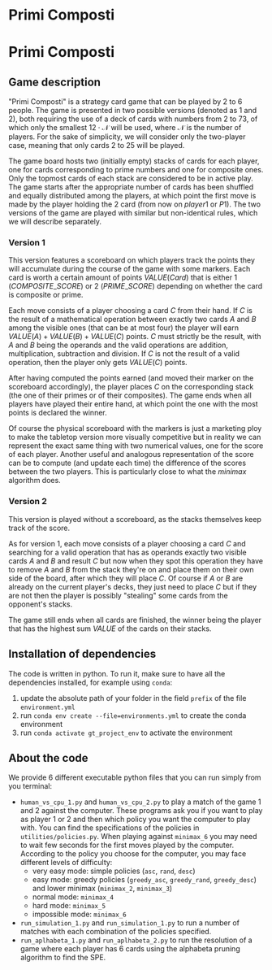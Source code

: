 # Primi Composti
# Primi Composti

## Game description
"Primi Composti" is a strategy card game that can be played by 2 to 6 people.
The game is presented in two possible versions (denoted as 1 and 2), both requiring the use of a deck of cards with numbers from 2 to 73, of which only the smallest $12\cdot \mathcal{N}$ will be used, where $\mathcal{N}$ is the number of players. For the sake of simplicity, we will consider only the two-player case, meaning that only cards 2 to 25 will be played. 

The game board hosts two (initially empty) stacks of cards for each player, one for cards corresponding to prime numbers and one for composite ones. Only the topmost cards of each stack are considered to be in active play.
The game starts after the appropriate number of cards has been shuffled and equally distributed among the players, at which point the first move is made by the player holding the $2$ card (from now on $player 1$ or $P1$).
The two versions of the game are played with similar but non-identical rules, which we will describe separately.

### Version 1
This version features a scoreboard on which players track the points they will accumulate during the course of the game with some markers.
Each card is worth a certain amount of points $VALUE(Card)$ that is either $1$ ($COMPOSITE\_SCORE$) or $2$ ($PRIME\_SCORE$) depending on whether the card is composite or prime. 

Each move consists of a player choosing a card $C$ from their hand. If $C$ is the result of a mathematical operation between exactly two cards  $A$ and $B$ among the visible ones (that can be at most four) the player will earn $VALUE(A) + VALUE(B) + VALUE(C)$ points. $C$ must strictly be the result, with $A$ and $B$ being the operands and the valid operations are addition, multiplication, subtraction and division.
If $C$ is not the result of a valid operation, then the player only gets $VALUE(C)$ points. 

After having computed the points earned (and moved their marker on the scoreboard accordingly), the player places $C$ on the corresponding stack (the one of their primes or of their composites).
The game ends when all players have played their entire hand, at which point the one with the most points is declared the winner.

Of course the physical scoreboard with the markers is just a marketing ploy to make the tabletop version more visually competitive but in reality we can represent the exact same thing with two numerical values, one for the score of each player. Another useful and analogous representation of the score can be to compute (and update each time) the difference of the scores between the two players. This is particularly close to what the _minimax_ algorithm does. 

### Version 2
This version is played without a scoreboard, as the stacks themselves keep track of the score. 

As for version 1, each move consists of a player choosing a card $C$ and searching for a valid operation that has as operands exactly two visible cards $A$ and $B$ and result $C$ but now when they spot this operation they have to remove $A$ and $B$ from the stack they're on and place them on their own side of the board, after which they will place $C$. Of course if $A$ or $B$ are already on the current player's decks, they just need to place $C$ but if they are not then the player is possibly "stealing" some cards from the opponent's stacks. 

The game still ends when all cards are finished, the winner being the player that has the highest sum $VALUE$ of the cards on their stacks.

## Installation of dependencies
The code is written in python. To run it, make sure to have all the dependencies installed, for example using `conda`:

1. update the absolute path of your folder in the field `prefix` of the file `environment.yml`
2. run `conda env create --file=environments.yml` to create the conda environment
3. run `conda activate gt_project_env` to activate the environment

## About the code
We provide 6 different executable python files that you can run simply from you terminal:
* `human_vs_cpu_1.py` and `human_vs_cpu_2.py` to play a match of the game 1 and 2 against the computer. These programs ask you if you want to play as player 1 or 2 and then which policy you want the computer to play with. You can find the specifications of the policies in `utilities/policies.py`. When playing against `minimax_6` you may need to wait few seconds for the first moves played by the computer. According to the policy you choose for the computer, you may face different levels of difficulty:
    * very easy mode: simple policies (`asc`, `rand`, `desc`)
    * easy mode: greedy policies (`greedy_asc`, `greedy_rand`, `greedy_desc`) and lower minimax (`minimax_2`, `minimax_3`)
    * normal mode: `minimax_4`
    * hard mode: `minimax_5`
    * impossible mode: `minimax_6`
* `run_simulation_1.py` and `run_simulation_1.py` to run a number of matches with each combination of the policies specified.
* `run_aplhabeta_1.py` and `run_aplhabeta_2.py` to run the resolution of a game where each player has 6 cards using the alphabeta pruning algorithm to find the SPE.
